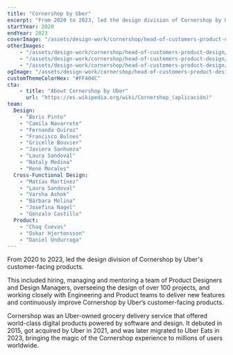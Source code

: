 ```yaml
---
title: "Cornershop by Uber"
excerpt: "From 2020 to 2023, led the design division of Cornershop by Uber's customer-facing products."
startYear: 2020
endYear: 2023
coverImage: "/assets/design-work/cornershop/head-of-customers-product-design/cornershop-order.png"
otherImages:
    - "/assets/design-work/cornershop/head-of-customers-product-design/cornershop-marketplace.png"
    - "/assets/design-work/cornershop/head-of-customers-product-design/cornershop-storefront.png"
    - "/assets/design-work/cornershop/head-of-customers-product-design/projects-grid-infinite-carousel.webm"
ogImage: "/assets/design-work/cornershop/head-of-customers-product-design/social-thumbnail.png"
customThemeColorHex: "#FF404C"
cta:
    - title: "About Cornershop by Uber"
      url: "https://es.wikipedia.org/wiki/Cornershop_(aplicación)"
team:
  Design:
    - "Boris Pinto"
    - "Camila Navarrete"
    - "Fernanda Quiroz"
    - "Francisco Bulnes"
    - "Gricelle Bouvier"
    - "Javiera Sanhueza"
    - "Laura Sandoval"
    - "Nataly Medina"
    - "René Morales"
  Cross-Functional Design:
    - "Matías Martínez"
    - "Laura Sandoval"
    - "Varsha Ashok"
    - "Bárbara Molina"
    - "Josefina Nagel"
    - "Gonzalo Castillo"
  Product:
    - "Chaq Cuevas"
    - "Oskar Hjertonsson"
    - "Daniel Undurraga"
---
```


From 2020 to 2023, led the design division of Cornershop by Uber's customer-facing products.

This included hiring, managing and mentoring a team of Product Designers and Design Managers, overseeing the design of over 100 projects, and working closely with Engineering and Product teams to deliver new features and continuously improve Cornershop by Uber’s customer-facing products.

Cornershop was an Uber-owned grocery delivery service that offered world-class digital products powered by software and design. It debuted in 2015, got acquired by Uber in 2021, and was later migrated to Uber Eats in 2023, bringing the magic of the Cornershop experience to millions of users worldwide.